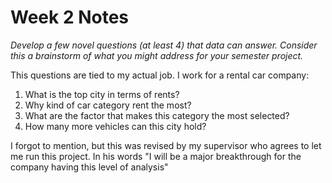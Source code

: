 # Week 2 Notes

*Develop a few novel questions (at least 4) that data can answer. Consider this a brainstorm of what you might address for your semester project.*

This questions are tied to my actual job. I work for a rental car company:

1. What is the top city in terms of rents?
2. Why kind of car category rent the most?
3. What are the factor that makes this category the most selected?
4. How many more vehicles can this city hold?

I forgot to mention, but this was revised by my supervisor who agrees to let me run this project. In his words "I will be a major breakthrough for the company having this level of analysis" 
